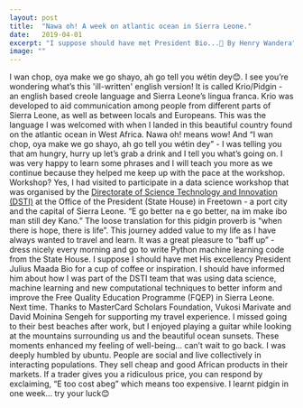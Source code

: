 ```yaml
---
layout: post
title:  "Nawa oh! A week on atlantic ocean in Sierra Leone."
date:   2019-04-01
excerpt: "I suppose should have met President Bio...🤦‍ By Henry Wandera"
image: ""
---
```


I wan chop, oya make we go shayo, ah go tell you wétin dey😊. I see you’re wondering what’s this 'ill-written' english version! It is called Krio/Pidgin - an english based creole language and Sierra Leone’s lingua franca. Krio was developed to aid communication among people from different parts of Sierra Leone, as well as between locals and Europeans. This was the language I was welcomed with when I landed in this beautiful country found on the atlantic ocean in West Africa.  Nawa oh! means wow! And “I wan chop, oya make we go shayo, ah go tell you wétin dey” - I was telling you that am hungry, hurry up let’s  grab a drink and I tell you what’s going on. I was very happy to learn some phrases and I will teach you more as we continue because they helped me keep up with the pace at the workshop. Workshop? Yes, I had visited to participate in a data science workshop that was organised by the [Directorate of Science Technology and Innovation (DSTI)](https://dsti.gov.sl/) at the Office of the President (State House) in Freetown - a port city and the capital of Sierra Leone. “E go better na e go better, na im make ibo man still dey Kano.” The loose translation for this pidgin proverb is “when there is hope, there is life”.  This journey added value to my life as I have always wanted to travel and learn. It was a great pleasure to “baff up” - dress nicely every morning and go to write Python machine learning code from the State House. I suppose I should have met His excellency President Julius Maada Bio for a cup of coffee or inspiration. I should have informed him about how I was part of the DSTI team that was using data science, machine learning and new computational techniques to better inform and improve the Free Quality Education Programme (FQEP) in Sierra Leone. Next time. Thanks to MasterCard Scholars Foundation, Vukosi Marivate and David Moinina Sengeh for supporting my travel experience. I missed going to their best beaches after work, but I enjoyed playing a guitar while looking at the mountains surrounding us and the beautiful ocean sunsets. These moments enhanced my feeling of well-being… can’t wait to go back. I was deeply humbled by ubuntu. People are social and live collectively in interacting populations. They sell cheap and good African products in their markets. If a trader gives you a ridiculous price, you can respond by exclaiming, “E too cost abeg” which means too expensive. I learnt pidgin in one week… try your luck😊
